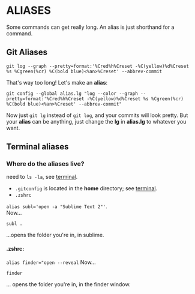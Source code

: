 # ALIASES
Some commands can get really long. An alias is just shorthand for a command.

## Git Aliases

	git log --graph --pretty=format:'%Cred%h%Creset -%C(yellow)%d%Creset %s %Cgreen(%cr) %C(bold blue)<%an>%Creset' --abbrev-commit

That's way too long! Let's make an __alias__:

	git config --global alias.lg "log --color --graph --pretty=format:'%Cred%h%Creset -%C(yellow)%d%Creset %s %Cgreen(%cr) %C(bold blue)<%an>%Creset' --abbrev-commit"
	
Now just `git lg` instead of `git log`, and your commits will look pretty. But your __alias__ can be anything, just change the __lg__ in __alias.lg__ to whatever you want.

## Terminal aliases

### Where do the aliases live?
need to `ls -la`, see [terminal](terminal/terminal.md).
- `.gitconfig` is located in the **home** directory; see [terminal](terminal/terminal.md).
- `.zshrc`

`alias subl='open -a "Sublime Text 2"'`.
 <br>
Now... 

```
subl .
 ``` 
 ...opens the folder you're in, in sublime.


#### .zshrc:
`alias finder="open --reveal`
Now...

```
finder
```
... opens the folder you're in, in the finder window.